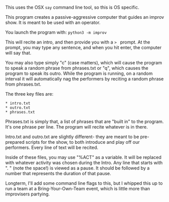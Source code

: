 This uses the OSX `say` command line tool, so this is OS specific.

This program creates a passive-aggressive computer that guides an improv show. It is meant to be used with an operator.

You launch the program with: `python3 -m improv`

This will recite an intro, and then provide you with a `> ` prompt. At the prompt, you may type any sentence, and when you hit enter, the computer will say that.

You may also type simply "c" (case matters), which will cause the program to speak a random phrase from phrases.txt or "q", which causes the program to speak its outro. While the program is running, on a random interval it will automatically nag the performers by reciting a random phrase from phrases.txt.

The three key files are:

    * intro.txt
    * outro.txt
    * phrases.txt

Phrases.txt is simply that, a list of phrases that are "built in" to the program. It's one phrase per line. The program will recite whatever is in there.

Intro.txt and outro.txt are slightly different- they are meant to be pre-prepared scripts for the show, to both introduce and play off our performers. Every line of text will be recited.

Inside of these files, you may use "%ACT" as a variable. It will be replaced with whatever activity was chosen during the Intro. Any line that starts with ". " (note the space!) is viewed as a pause. It should be followed by a number that represents the duration of that pause.

Longterm, I'll add some command line flags to this, but I whipped this up to run a team at a Bring-Your-Own-Team event, which is little more than improvisers partying.